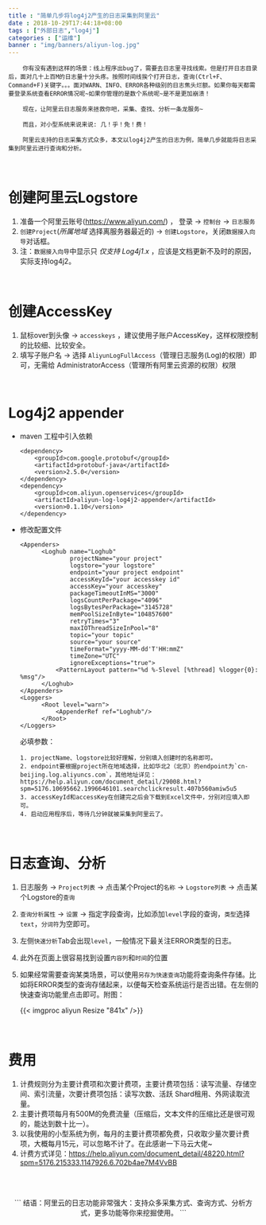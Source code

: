 ```yaml
---
title : "简单几步将log4j2产生的日志采集到阿里云"
date : 2018-10-29T17:44:18+08:00
tags : ["外部日志","log4j"]
categories : ["运维"]
banner : "img/banners/aliyun-log.jpg"
---
```


```
    你有没有遇到这样的场景：线上程序出bug了，需要去日志里寻找线索。但是打开日志目录后，面对几十上百M的日志量十分头疼。按照时间线挨个打开日志，查询(Ctrl+F、Command+F)关键字。。。面对WARN、INFO、ERROR各种级别的日志焦头烂额。如果你每天都需要登录系统查看ERROR情况呢~如果你管理的是数个系统呢~是不是更加崩溃！
    
    现在，让阿里云日志服务来拯救你吧，采集、查找、分析一条龙服务~
    
    而且，对小型系统来说来说: 几！乎！免！费！
    
    阿里云支持的日志采集方式众多，本文以log4j2产生的日志为例，简单几步就能将日志采集到阿里云进行查询和分析。
```



</br>

# 创建阿里云Logstore

1. 准备一个阿里云账号(https://www.aliyun.com/) ， 登录 -> `控制台` -> `日志服务`
2. `创建Project`(*所属地域*  选择离服务器最近的) -> `创建Logstore`，关闭`数据接入向导`对话框。
3. 注：`数据接入向导`中显示只 *仅支持 Log4j1.x* ，应该是文档更新不及时的原因，实际支持log4j2。

</br>

# 创建AccessKey

1. 鼠标over到头像 -> `accesskeys` ，建议使用子账户AccessKey，这样权限控制的比较细、比较安全。
2. 填写子账户名 -> 选择 `AliyunLogFullAccess`（管理日志服务(Log)的权限）即可，无需给 AdministratorAccess（管理所有阿里云资源的权限）权限

</br>

# Log4j2 appender

- maven 工程中引入依赖

     ```
     <dependency>
         <groupId>com.google.protobuf</groupId>
         <artifactId>protobuf-java</artifactId>
         <version>2.5.0</version>
     </dependency>
     <dependency>
         <groupId>com.aliyun.openservices</groupId>
         <artifactId>aliyun-log-log4j2-appender</artifactId>
         <version>0.1.10</version>
     </dependency>
     ```

- 修改配置文件


     ```
     <Appenders>
           <Loghub name="Loghub"
                   projectName="your project"
                   logstore="your logstore"
                   endpoint="your project endpoint"
                   accessKeyId="your accesskey id"
                   accessKey="your accesskey"
                   packageTimeoutInMS="3000"
                   logsCountPerPackage="4096"
                   logsBytesPerPackage="3145728"
                   memPoolSizeInByte="104857600"
                   retryTimes="3"
                   maxIOThreadSizeInPool="8"
                   topic="your topic"
                   source="your source"
                   timeFormat="yyyy-MM-dd'T'HH:mmZ"
                   timeZone="UTC"
                   ignoreExceptions="true">
               <PatternLayout pattern="%d %-5level [%thread] %logger{0}: %msg"/>
           </Loghub>
     </Appenders>
     <Loggers>
           <Root level="warn">
               <AppenderRef ref="Loghub"/>
           </Root>
     </Loggers>
     ```

   	必填参数：

      1. projectName、logstore比较好理解，分别填入创建时的名称即可。
      2. endpoint要根据project所在地域选择，比如华北2（北京）的endpoint为`cn-beijing.log.aliyuncs.com`，其他地址详见：https://help.aliyun.com/document_detail/29008.html?spm=5176.10695662.1996646101.searchclickresult.407b560amiw5u5
      3. accessKeyId和accessKey在创建完之后会下载到Excel文件中，分别对应填入即可。
      4. 启动应用程序后，等待几分钟就被采集到阿里云了。

</br>

# 日志查询、分析

1. 日志服务 -> `Project列表` -> 点击某个Project的`名称` -> `Logstore列表` -> 点击某个Logstore的`查询`

2. `查询分析属性` -> `设置` -> 指定字段查询，比如添加`level`字段的查询，`类型`选择`text`，`分词符`为空即可。

3. 左侧`快速分析`Tab会出现`level`，一般情况下最关注ERROR类型的日志。

4. 此外在页面上很容易找到设置`内容列`和`时间`的位置

5. 如果经常需要查询某类场景，可以使用`另存为快速查询`功能将查询条件存储。比如将ERROR类型的查询存储起来，以便每天检查系统运行是否出错。在左侧的快速查询功能里点击即可。附图：

   {{< imgproc aliyun Resize "841x" />}}

</br>

# 费用

1. 计费规则分为主要计费项和次要计费项，主要计费项包括：读写流量、存储空间、索引流量，次要计费项包括：读写次数、活跃 Shard租用、外网读取流量。
2. 主要计费项每月有500M的免费流量（压缩后，文本文件的压缩比还是很可观的，能达到数十比一）。
3. 以我使用的小型系统为例，每月的主要计费项都免费，只收取少量次要计费项，大概每月15元，可以忽略不计了。在此感谢一下马云大佬~
4. 计费方式详见：https://help.aliyun.com/document_detail/48220.html?spm=5176.215333.1147926.6.702b4ae7M4VvBB

</br></br>

<center>
```
结语：阿里云的日志功能非常强大：支持众多采集方式、查询方式、分析方式，更多功能等你来挖掘使用。
```
</center>

